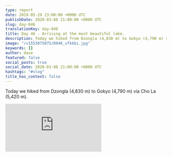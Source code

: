 ```yaml
---
type: report
date: 2019-05-29 23:00:00 +0000 UTC
publishDate: 2020-03-08 21:00:00 +0000 UTC
slug: day-046
translationKey: day-046
title: Day 46 - Arriving at the most beautiful lake.
description: Today we hiked from Dzongla (4,830 m) to Gokyo (4,790 m) via Cho La (5,420 m).
image: "/v1553075075/D046_ufkkbi.jpg"
keywords: []
author: dave
featured: false
social_posts: true
social_date: 2020-03-08 21:00:00 +0000 UTC
hashtags: "#vlog"
title_has_context: false
---
```


Today we hiked from Dzongla (4,830 m) to Gokyo (4,790 m) via Cho La (5,420 m).

<iframe class="youtube" src="https://www.youtube.com/embed/yFvaOQoHKnU" frameborder="0" allow="accelerometer; autoplay; encrypted-media; gyroscope; picture-in-picture" allowfullscreen></iframe>

